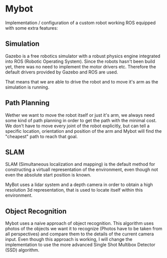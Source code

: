 # Mybot

Implementation / configuration of a custom robot working ROS equipped with some extra features:

## Simulation

Gazebo is a free robotics simulator with a robust physics engine integrated into ROS (Robotic Operating System).
Since the robots hasn't been build yet, there was no need to implement the motor drivers etc.
Therefore the default drivers provided by Gazebo and ROS are used.

That means that we are able to drive the robot and to move it's arm as the simulation is running.

## Path Planning

Wether we want to move the robot itself or just it's arm, we always need some kind of path planning in order
to get the path with the minimal cost. We don't have to move every joint of the robot explicitly, but can tell a specific location, orientation and position of the arm and Mybot will find the "cheapest" path to reach that goal.

## SLAM

SLAM (Simultaneous localization and mapping) is the default method for constructing a virtuall representation
of the environment, even though not even the absolute start position is known.

MyBot uses a lidar system and a depth camera in order to obtain a high resolution 3d representation,
that is used to locate itself within this environment.

## Object Recognition

Mybot uses a naive approach of object recognition. This algorithm uses photos of the objects we want it to recognize 
(Photos have to be taken from all perspectives) and compare them to the details of the current camera input. Even though this approach is working, I will change the implementation to use the more advanced Single Shot Multibox Detector (SSD) algorithm.
